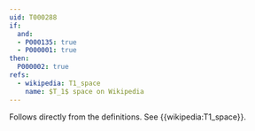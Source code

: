 ```yaml
---
uid: T000288
if:
  and:
  - P000135: true
  - P000001: true
then:
  P000002: true
refs:
  - wikipedia: T1_space
    name: $T_1$ space on Wikipedia
---
```


Follows directly from the definitions.  See {{wikipedia:T1_space}}.
